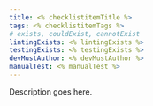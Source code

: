 ```yaml
---
title: <% checklistitemTitle %>
tags: <% checklistitemTags %>
# exists, couldExist, cannotExist
lintingExists: <% lintingExists %> 
testingExists: <% testingExists %>
devMustAuthor: <% devMustAuthor %>
manualTest: <% manualTest %>
---
```


Description goes here.
